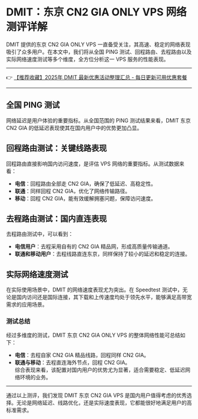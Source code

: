 # DMIT：东京 CN2 GIA ONLY VPS 网络测评详解

DMIT 提供的东京 CN2 GIA ONLY VPS 一直备受关注，其高速、稳定的网络表现吸引了众多用户。在本文中，我们将从全国 PING 测试、回程路由、去程路由以及实际网络速度测试等多个维度，全方位分析这一 VPS 服务的性能表现。

---

👉 [【推荐收藏】2025年 DMIT 最新优惠活动整理汇总 - 每日更新可用优惠套餐](https://bit.ly/dmit_coupon)

---

## 全国 PING 测试

网络延迟是用户体验的重要指标。从全国范围的 PING 测试结果来看，DMIT 东京 CN2 GIA 的低延迟表现使其在国内用户中的优势更加凸显。

## 回程路由测试：关键线路表现

回程路由直接影响国内访问速度，是评估 VPS 网络的重要指标。从测试数据来看：

- **电信**：回程路由全部走 CN2 GIA，确保了低延迟、高稳定性。
- **联通**：同样回程 CN2 GIA，优化了网络传输路径。
- **移动**：回程 CN2 GIA，能有效缓解拥塞问题，保障访问速度。

## 去程路由测试：国内直连表现

去程路由测试中，可以看到：

- **电信用户**：去程采用自有的 CN2 GIA 精品网，形成高质量传输通道。
- **联通和移动用户**：去程线路直连东京，同样保持了较小的延迟和稳定的连接。

## 实际网络速度测试

在实际使用场景中，DMIT 的网络速度表现尤为突出。在 Speedtest 测试中，无论是国内访问还是国际连接，其下载和上传速度均处于领先水平，能够满足高带宽需求的应用场景。

### 测试总结

经过多维度的测试，DMIT 东京 CN2 GIA ONLY VPS 的整体网络性能可总结如下：

- **电信**：去程自家 CN2 GIA 精品线路，回程同样 CN2 GIA。
- **联通与移动**：去程直连海外节点，回程 CN2 GIA。  
  综合表现来看，该配置对国内用户的优势尤为显著，适合需要稳定、低延迟网络环境的业务。

---

通过以上测评，我们发现 DMIT 东京 CN2 GIA VPS 是国内用户值得考虑的优秀选择。无论是网络延迟、线路优化，还是实际速度表现，它都能很好地满足用户的高标准需求。